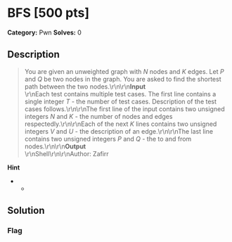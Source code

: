 # BFS [500 pts]

**Category:** Pwn
**Solves:** 0

## Description
>You are given an unweighted graph with <var>N</var> nodes and <var>K</var> edges. Let <var>P</var> and <var>Q</var> be two nodes in the graph. You are asked to find the shortest path between the two nodes.\r\n\r\n**Input** <br>\r\nEach test contains multiple test cases. The first line contains a single integer <var>T</var> - the number of test cases. Description of the test cases follows.\r\n\r\nThe first line of the input contains two unsigned integers <var>N</var>  and <var>K</var> - the number of nodes and edges respectedly.\r\n\r\nEach of the next <var>K</var> lines contains two unsigned integers <var>V</var> and <var>U</var> - the description of an edge.\r\n\r\nThe last line contains two unsigned integers <var>P</var> and <var>Q</var> - the to and from nodes.\r\n\r\n**Output**  <br>\r\nShell\r\n\r\nAuthor: Zafirr

**Hint**
* -

## Solution

### Flag

